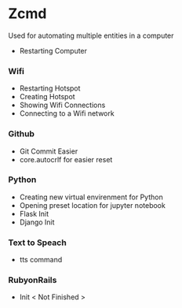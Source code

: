 # Zcmd 
Used for automating multiple entities in a computer 
* Restarting Computer
### Wifi
* Restarting Hotspot
* Creating Hotspot
* Showing Wifi Connections
* Connecting to a Wifi network
### Github
* Git Commit Easier 
* core.autocrlf for easier reset
### Python
* Creating new virtual envirenment for Python
* Opening preset location for jupyter notebook
*  Flask Init
*  Django Init
### Text to Speach
* tts command
### RubyonRails
* Init
\< Not Finished \>
